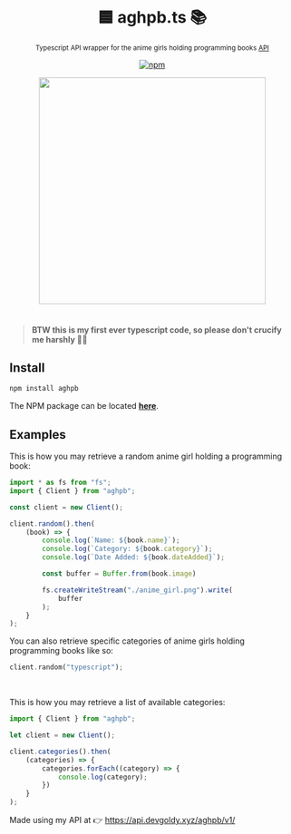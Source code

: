 <div align="center">

  # 🟦 aghpb.ts 📚
  <sub>Typescript API wrapper for the anime girls holding programming books [API](https://api.devgoldy.xyz/aghpb/v1/docs)</sub>

  [![npm](https://img.shields.io/npm/v/aghpb?style=flat)](https://www.npmjs.com/package/aghpb)

</div>

<div align="center">

  <img src="./assets/book_1.png" width="400px">

</div>

<br>

> #### BTW this is my first ever typescript code, so please don't crucify me harshly 🥺🙏

## Install
```typescript
npm install aghpb
```
The NPM package can be located [**here**](https://www.npmjs.com/package/aghpb).

## Examples
This is how you may retrieve a random anime girl holding a programming book:
```typescript
import * as fs from "fs";
import { Client } from "aghpb";

const client = new Client();

client.random().then(
    (book) => {
        console.log(`Name: ${book.name}`);
        console.log(`Category: ${book.category}`);
        console.log(`Date Added: ${book.dateAdded}`);

        const buffer = Buffer.from(book.image)

        fs.createWriteStream("./anime_girl.png").write(
            buffer
        );
    }
);
```
You can also retrieve specific categories of anime girls holding programming books like so:
```rust
client.random("typescript");
```

<br>

This is how you may retrieve a list of available categories:
```typescript
import { Client } from "aghpb";

let client = new Client();

client.categories().then(
    (categories) => {
        categories.forEach((category) => {
            console.log(category);
        })
    }
);
```

Made using my API at 👉 https://api.devgoldy.xyz/aghpb/v1/
